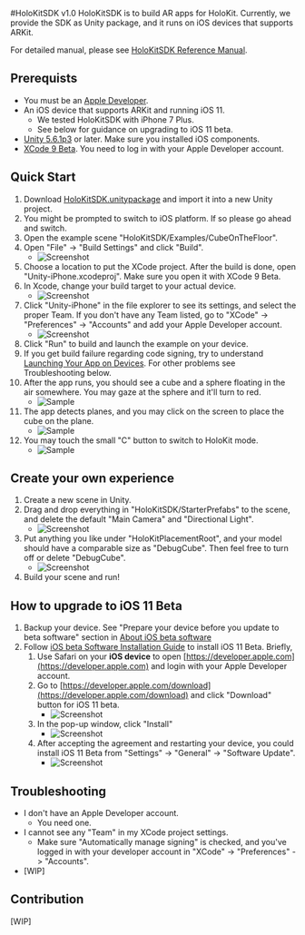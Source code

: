 #HoloKitSDK v1.0
HoloKitSDK is to build AR apps for HoloKit. Currently, we provide the SDK as Unity package, and it runs on iOS devices that supports ARKit. 

For detailed manual, please see [HoloKitSDK Reference Manual](docs/MANUAL.md).

## Prerequists
* You must be an [Apple Developer](https://developer.apple.com/programs/). 
* An iOS device that supports ARKit and running iOS 11.
    * We tested HoloKitSDK with iPhone 7 Plus. 
    * See below for guidance on upgrading to iOS 11 beta. 
* [Unity 5.6.1p3](http://beta.unity3d.com/download/ede8e3f4adbd/UnityDownloadAssistant-5.6.1p3.dmg?_ga=2.258563906.935844948.1497834147-2116713852.1480749648) or later. Make sure you installed iOS components.
* [XCode 9 Beta](https://developer.apple.com/download/). You need to log in with your Apple Developer account. 

## Quick Start
1. Download [HoloKitSDK.unitypackage](HoloKitSDK.unitypackage) and import it into a new Unity project.
2. You might be prompted to switch to iOS platform. If so please go ahead and switch. 
3. Open the example scene "HoloKitSDK/Examples/CubeOnTheFloor".
4. Open "File" -> "Build Settings" and click "Build". 
    * ![Screenshot](images/unity_build.png)
5. Choose a location to put the XCode project. After the build is done, open "Unity-iPhone.xcodeproj". Make sure you open it with XCode 9 Beta.
6. In Xcode, change your build target to your actual device. 
    * ![Screenshot](images/device_change.png)
6. Click "Unity-iPhone" in the file explorer to see its settings, and select the proper Team. If you don't have any Team listed, go to "XCode" -> "Preferences" -> "Accounts" and add your Apple Developer account. 
    * ![Screenshot](images/sign_team.png) 
7. Click "Run" to build and launch the example on your device. 
8. If you get build failure regarding code signing, try to understand [Launching Your App on Devices](https://developer.apple.com/library/content/documentation/IDEs/Conceptual/AppDistributionGuide/LaunchingYourApponDevices/LaunchingYourApponDevices.html#//apple_ref/doc/uid/TP40012582-CH27-SW4). For other problems see Troubleshooting below.
9. After the app runs, you should see a cube and a sphere floating in the air somewhere. You may gaze at the sphere and it'll turn to red. 
    * ![Sample](images/app1.png)
10. The app detects planes, and you may click on the screen to place the cube on the plane. 
    * ![Sample](images/app2.png)
11. You may touch the small "C" button to switch to HoloKit mode. 
    * ![Sample](images/app3.png)

## Create your own experience
1. Create a new scene in Unity. 
2. Drag and drop everything in "HoloKitSDK/StarterPrefabs" to the scene, and delete the default "Main Camera" and "Directional Light". 
    * ![Screenshot](images/new_scene.png)
3. Put anything you like under "HoloKitPlacementRoot", and your model should have a comparable size as "DebugCube". Then feel free to turn off or delete "DebugCube". 
    * ![Screenshot](images/whale.png)
4. Build your scene and run!
  
## How to upgrade to iOS 11 Beta
1. Backup your device. See "Prepare your device before you update to beta software" section in [About iOS beta software](https://support.apple.com/en-us/HT203282)
2. Follow [iOS beta Software Installation Guide](https://developer.apple.com/support/beta-software/install-ios-beta/) to install iOS 11 Beta. Briefly,
    1. Use Safari on your **iOS device** to open [https://developer.apple.com](https://developer.apple.com) and login with your Apple Developer account.
    2. Go to [https://developer.apple.com/download](https://developer.apple.com/download) and click "Download" button for iOS 11 beta. 
        * ![Screenshot](images/iOS11Download.png)
    3. In the pop-up window, click "Install" 
        * ![Screenshot](images/iOS11Install.png)
    4. After accepting the agreement and restarting your device, you could install iOS 11 Beta from "Settings" -> "General" -> "Software Update". 
        * ![Screenshot](images/iOS11InstallPage.png)
  
## Troubleshooting
* I don't have an Apple Developer account. 
    * You need one.
* I cannot see any "Team" in my XCode project settings.
    * Make sure "Automatically manage signing" is checked, and you've logged in with your developer account in "XCode" -> "Preferences" -> "Accounts". 
* [WIP]

## Contribution
[WIP]